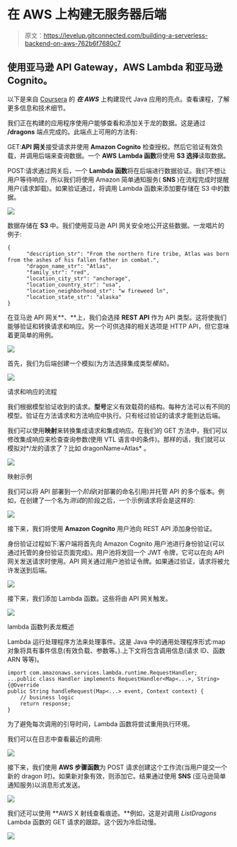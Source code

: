 # 在 AWS 上构建无服务器后端

> 原文：<https://levelup.gitconnected.com/building-a-serverless-backend-on-aws-762b6f7680c7>

## 使用亚马逊 API Gateway，AWS Lambda 和亚马逊 Cognito。

以下是来自 [Coursera](https://www.coursera.org/learn/building-modern-java-applications-on-aws) 的 ***在 AWS*** 上构建现代 Java 应用的亮点。查看课程，了解更多信息和技术细节。

我们正在构建的应用程序使用户能够查看和添加关于龙的数据。这是通过 **/dragons** 端点完成的。此端点上可用的方法有:

GET:**API 网关**接受请求并使用 **Amazon Cognito** 检查授权。然后它验证有效负载，并调用后端来查询数据。一个 **AWS** **Lambda 函数**将使用 **S3 选择**读取数据。

POST:请求通过网关后，一个 **Lambda 函数**将在后端进行数据验证。我们不想让用户等待响应，所以我们将使用 Amazon 简单通知服务( **SNS** )在流程完成时提醒用户(请求卸载)。如果验证通过，将调用 Lambda 函数来添加要存储在 S3 中的数据。

![](img/f6b346961df7e9c4e990e4845c46d32a.png)

数据存储在 **S3** 中。我们使用亚马逊 API 网关安全地公开这些数据。一龙唱片的例子:

```
{
      "description_str": "From the northern fire tribe, Atlas was born from the ashes of his fallen father in combat.",
      "dragon_name_str": "Atlas",
      "family_str": "red",
      "location_city_str": "anchorage",
      "location_country_str": "usa",
      "location_neighborhood_str": "w fireweed ln",
      "location_state_str": "alaska"
}
```

在亚马逊 API 网关**、**上，我们会选择 **REST API** 作为 API 类型。这将使我们能够验证和转换请求和响应。另一个可供选择的相关选项是 HTTP API，但它意味着更简单的用例。

![](img/fde32b2067a5455f0e048c0ffcb2b922.png)

首先，我们为后端创建一个模拟(为方法选择集成类型*模拟*)。

![](img/60353fd67ea45b51b731e98e31c8326a.png)

请求和响应的流程

我们根据模型验证收到的请求。**型号**定义有效载荷的结构。每种方法可以有不同的模型。验证在方法请求和方法响应中执行。只有经过验证的请求才能到达后端。

我们可以使用**映射**来转换集成请求和集成响应。在我们的 GET 方法中，我们可以修改集成响应来检查查询参数(使用 VTL 语言中的条件)。那样的话，我们就可以模拟对*/龙的请求了？比如 dragonName=Atlas* 。

![](img/b67b442daa9111c9b2e12285397e274c.png)

映射示例

我们可以将 API 部署到一个*阶段*(对部署的命名引用)并托管 API 的多个版本。例如，在创建了一个名为*测试*的阶段之后，一个示例请求将会是这样的:

![](img/1ee23f2365cbf096645a274891114a2c.png)

接下来，我们将使用 **Amazon Cognito** 用户池向 REST API 添加身份验证。

身份验证过程如下:客户端将首先向 Amazon Cognito 用户池进行身份验证(可以通过托管的身份验证页面完成)。用户池将发回一个 JWT 令牌，它可以在向 API 网关发送请求时使用。API 网关通过用户池验证令牌。如果通过验证，请求将被允许发送到后端。

![](img/dc49fac8107b39a1162c86e2f426c499.png)

接下来，我们添加 Lambda 函数。这些将由 API 网关触发。

![](img/e2b4a6db92209a04708de1c0e70c44e5.png)

lambda 函数列表龙概述

Lambda 运行处理程序方法来处理事件。这是 Java 中的通用处理程序形式:map 对象将具有事件信息(有效负载、参数等。).上下文将包含调用信息(请求 ID、函数 ARN 等等)。

```
import com.amazonaws.services.lambda.runtime.RequestHandler;
...public class Handler implements RequestHandler<Map<...>, String> {@Override
public String handleRequest(Map<...> event, Context context) {
    // business logic
    return response;
}
```

为了避免每次调用的引导时间，Lambda 函数将尝试重用执行环境。

我们可以在日志中查看最近的调用:

![](img/feb4b1016ef303098797be3aa50325d6.png)

接下来，我们使用 **AWS 步骤函数**为 POST 请求创建这个工作流(当用户提交一个新的 dragon 时)。如果新对象有效，则添加它。结果通过使用 **SNS** (亚马逊简单通知服务)以消息形式发送。

![](img/5c6d922c4a5db5f1ec1875def72c4365.png)

我们还可以使用 **AWS X 射线查看痕迹。**例如，这是对调用 *ListDragons* Lambda 函数的 GET 请求的跟踪。这个因为冷启动慢。

![](img/9e822655dc4f4ec3c58e6b4e0bdca7e4.png)